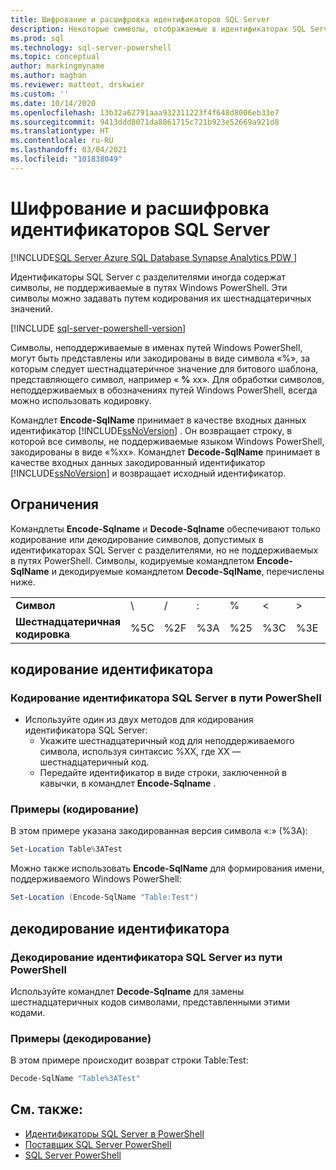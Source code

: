 ```yaml
---
title: Шифрование и расшифровка идентификаторов SQL Server
description: Некоторые символы, отображаемые в идентификаторах SQL Server с разделителями, не поддерживаются в путях Windows PowerShell. Узнайте, как их можно включить, представив в виде шестнадцатеричных значений.
ms.prod: sql
ms.technology: sql-server-powershell
ms.topic: conceptual
author: markingmyname
ms.author: maghan
ms.reviewer: matteot, drskwier
ms.custom: ''
ms.date: 10/14/2020
ms.openlocfilehash: 13b32a62791aaa932311223f4f648d8006eb33e7
ms.sourcegitcommit: 9413ddd8071da8861715c721b923e52669a921d8
ms.translationtype: HT
ms.contentlocale: ru-RU
ms.lasthandoff: 03/04/2021
ms.locfileid: "101838049"
---
```

# <a name="encode-and-decode-sql-server-identifiers"></a>Шифрование и расшифровка идентификаторов SQL Server

[!INCLUDE[SQL Server Azure SQL Database Synapse Analytics PDW ](../includes/applies-to-version/sql-asdb-asdbmi-asa-pdw.md)]

Идентификаторы SQL Server с разделителями иногда содержат символы, не поддерживаемые в путях Windows PowerShell. Эти символы можно задавать путем кодирования их шестнадцатеричных значений.

[!INCLUDE [sql-server-powershell-version](../includes/sql-server-powershell-version.md)]

Символы, неподдерживаемые в именах путей Windows PowerShell, могут быть представлены или закодированы в виде символа «%», за которым следует шестнадцатеричное значение для битового шаблона, представляющего символ, например « **%** xx». Для обработки символов, неподдерживаемых в обозначениях путей Windows PowerShell, всегда можно использовать кодировку.

Командлет **Encode-SqlName** принимает в качестве входных данных идентификатор [!INCLUDE[ssNoVersion](../includes/ssnoversion-md.md)] . Он возвращает строку, в которой все символы, не поддерживаемые языком Windows PowerShell, закодированы в виде «%xx». Командлет **Decode-SqlName** принимает в качестве входных данных закодированный идентификатор [!INCLUDE[ssNoVersion](../includes/ssnoversion-md.md)] и возвращает исходный идентификатор.  

## <a name="limitations-and-restrictions"></a>Ограничения

Командлеты **Encode-Sqlname** и **Decode-Sqlname** обеспечивают только кодирование или декодирование символов, допустимых в идентификаторах SQL Server с разделителями, но не поддерживаемых в путях PowerShell. Символы, кодируемые командлетом **Encode-SqlName** и декодируемые командлетом **Decode-SqlName**, перечислены ниже.

|||||||||||||
|-|-|-|-|-|-|-|-|-|-|-|-|
|**Символ**|\ |/|:|%|\<|>|*|?|[|]|&#124;|  
|**Шестнадцатеричная кодировка**|%5C|%2F|%3A|%25|%3C|%3E|%2A|%3F|%5B|%5D|%7C|

## <a name="encoding-an-identifier"></a>кодирование идентификатора  

### <a name="to-encode-a-sql-server-identifier-in-a-powershell-path"></a>Кодирование идентификатора SQL Server в пути PowerShell

- Используйте один из двух методов для кодирования идентификатора SQL Server:
    - Укажите шестнадцатеричный код для неподдерживаемого символа, используя синтаксис %XX, где XX — шестнадцатеричный код.
    - Передайте идентификатор в виде строки, заключенной в кавычки, в командлет **Encode-Sqlname** .

### <a name="examples-encoding"></a>Примеры (кодирование)

В этом примере указана закодированная версия символа «:» (%3A):

```powershell
Set-Location Table%3ATest
```

Можно также использовать **Encode-SqlName** для формирования имени, поддерживаемого Windows PowerShell:

```powershell
Set-Location (Encode-SqlName "Table:Test")
```

## <a name="decoding-an-identifier"></a>декодирование идентификатора

### <a name="to-decode-a-sql-server-identifier-from-a-powershell-path"></a>Декодирование идентификатора SQL Server из пути PowerShell

Используйте командлет **Decode-Sqlname** для замены шестнадцатеричных кодов символами, представленными этими кодами.

### <a name="examples-decoding"></a>Примеры (декодирование)

В этом примере происходит возврат строки Table:Test:

```powershell
Decode-SqlName "Table%3ATest"
```

## <a name="see-also"></a>См. также:

- [Идентификаторы SQL Server в PowerShell](sql-server-identifiers-in-powershell.md)
- [Поставщик SQL Server PowerShell](sql-server-powershell-provider.md)
- [SQL Server PowerShell](sql-server-powershell.md)  
